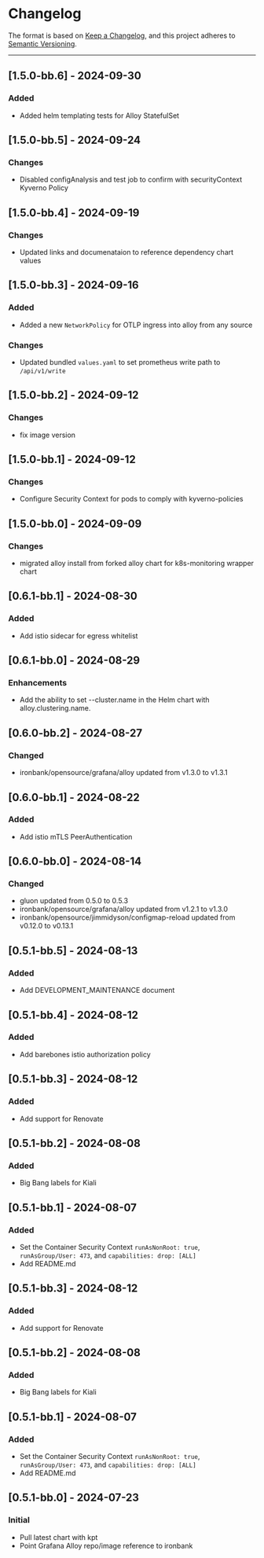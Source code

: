 # Changelog

The format is based on [Keep a Changelog](https://keepachangelog.com/en/1.0.0/), and this project adheres to [Semantic Versioning](https://semver.org/spec/v2.0.0.html).

---
## [1.5.0-bb.6] - 2024-09-30

### Added

- Added helm templating tests for Alloy StatefulSet

## [1.5.0-bb.5] - 2024-09-24

### Changes

- Disabled configAnalysis and test job to confirm with securityContext Kyverno Policy

## [1.5.0-bb.4] - 2024-09-19

### Changes

- Updated links and documenataion to reference dependency chart values

## [1.5.0-bb.3] - 2024-09-16

### Added

- Added a new `NetworkPolicy` for OTLP ingress into alloy from any source

### Changes

- Updated bundled `values.yaml` to set prometheus write path to `/api/v1/write`

## [1.5.0-bb.2] - 2024-09-12

### Changes

- fix image version

## [1.5.0-bb.1] - 2024-09-12

### Changes

- Configure Security Context for pods to comply with kyverno-policies

## [1.5.0-bb.0] - 2024-09-09

### Changes

- migrated alloy install from forked alloy chart for k8s-monitoring wrapper chart

## [0.6.1-bb.1] - 2024-08-30

### Added

- Add istio sidecar for egress whitelist

## [0.6.1-bb.0] - 2024-08-29

### Enhancements

- Add the ability to set --cluster.name in the Helm chart with alloy.clustering.name.

## [0.6.0-bb.2] - 2024-08-27

### Changed

- ironbank/opensource/grafana/alloy updated from v1.3.0 to v1.3.1

## [0.6.0-bb.1] - 2024-08-22

### Added

- Add istio mTLS PeerAuthentication

## [0.6.0-bb.0] - 2024-08-14

### Changed

- gluon updated from 0.5.0 to 0.5.3
- ironbank/opensource/grafana/alloy updated from v1.2.1 to v1.3.0
- ironbank/opensource/jimmidyson/configmap-reload updated from v0.12.0 to v0.13.1

## [0.5.1-bb.5] - 2024-08-13

### Added

- Add DEVELOPMENT_MAINTENANCE document

## [0.5.1-bb.4] - 2024-08-12

### Added

- Add barebones istio authorization policy

## [0.5.1-bb.3] - 2024-08-12

### Added

- Add support for Renovate

## [0.5.1-bb.2] - 2024-08-08

### Added

- Big Bang labels for Kiali

## [0.5.1-bb.1] - 2024-08-07

### Added

- Set the Container Security Context `runAsNonRoot: true`, `runAsGroup/User: 473`, and `capabilities: drop: [ALL]`
- Add README.md

## [0.5.1-bb.3] - 2024-08-12

### Added

- Add support for Renovate

## [0.5.1-bb.2] - 2024-08-08

### Added

- Big Bang labels for Kiali

## [0.5.1-bb.1] - 2024-08-07

### Added

- Set the Container Security Context `runAsNonRoot: true`, `runAsGroup/User: 473`, and `capabilities: drop: [ALL]`
- Add README.md

## [0.5.1-bb.0] - 2024-07-23

### Initial

- Pull latest chart with kpt
- Point Grafana Alloy repo/image reference to ironbank
